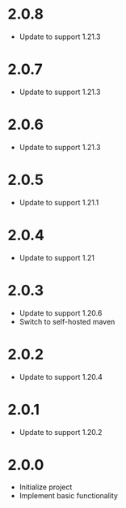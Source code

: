 # 2.0.8

* Update to support 1.21.3

# 2.0.7

* Update to support 1.21.3

# 2.0.6

* Update to support 1.21.3

# 2.0.5

* Update to support 1.21.1

# 2.0.4

* Update to support 1.21

# 2.0.3

* Update to support 1.20.6
* Switch to self-hosted maven

# 2.0.2

* Update to support 1.20.4

# 2.0.1

* Update to support 1.20.2

# 2.0.0

* Initialize project
* Implement basic functionality
